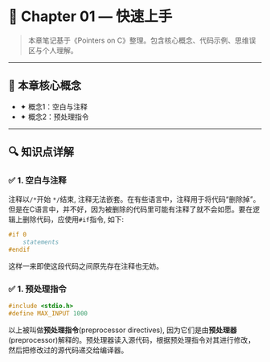 # 📘 Chapter 01 — 快速上手

> 本章笔记基于《Pointers on C》整理。包含核心概念、代码示例、思维误区与个人理解。

---

## 🧠 本章核心概念

- ✦ 概念1：空白与注释
- ✦ 概念2：预处理指令


---

## 🔍 知识点详解

### ✅ 1. 空白与注释
注释以`/*`开始 `*/`结束, 注释无法嵌套。在有些语言中，注释用于将代码“删除掉”。但是在C语言中，并不好，因为被删除的代码里可能有注释了就不会如愿。要在逻辑上删除代码，应使用`#if`指令, 如下:

```c
#if 0
    statements
#endif
```
这样一来即使这段代码之间原先存在注释也无妨。


### ✅ 1. 预处理指令
```c
#include <stdio.h>
#define MAX_INPUT 1000
```
以上被叫做**预处理指令**(preprocessor directives), 因为它们是由**预处理器**(preprocessor)解释的。预处理器读入源代码，根据预处理指令对其进行修改，然后把修改过的源代码递交给编译器。

